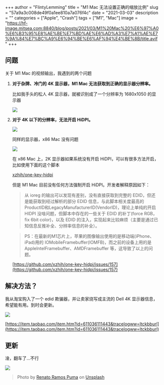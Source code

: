 +++
author = "FlintyLemming"
title = "M1 Mac 无法设置正确的缩放比例"
slug = "57a9a3c008de49f0a1ee810a7a076f4c"
date = "2021-03-03"
description = ""
categories = ["Apple", "Crash"]
tags = ["M1", "Mac"]
image = "https://hf-image.mitsea.com:8840/blog/posts/2021/03/M1%20Mac%20%E6%97%A0%E6%B3%95%E8%AE%BE%E7%BD%AE%E6%AD%A3%E7%A1%AE%E7%9A%84%E7%BC%A9%E6%94%BE%E6%AF%94%E4%BE%8B/title.avif"
+++

## 问题

关于 M1 Mac 的视频输出，我遇到的两个问题

1. **对于杂牌、冷门的 4K 显示器，M1 Mac 无法获取到正确的显示器分辨率。**
    
    比如我手头的松人 4K 显示器，就被识别成了一个分辨率为  1680x1050 的显示器
    
    ![](https://hf-image.mitsea.com:8840/blog/posts/2021/03/M1%20Mac%20%E6%97%A0%E6%B3%95%E8%AE%BE%E7%BD%AE%E6%AD%A3%E7%A1%AE%E7%9A%84%E7%BC%A9%E6%94%BE%E6%AF%94%E4%BE%8B/1.avif)
    
2. **对于 4K 以下的分辨率，无法开启 HiDPI。**
    
    ![](https://hf-image.mitsea.com:8840/blog/posts/2021/03/M1%20Mac%20%E6%97%A0%E6%B3%95%E8%AE%BE%E7%BD%AE%E6%AD%A3%E7%A1%AE%E7%9A%84%E7%BC%A9%E6%94%BE%E6%AF%94%E4%BE%8B/2.avif)
    
    同样的显示器，x86 Mac 没有问题
    
    ![](https://hf-image.mitsea.com:8840/blog/posts/2021/03/M1%20Mac%20%E6%97%A0%E6%B3%95%E8%AE%BE%E7%BD%AE%E6%AD%A3%E7%A1%AE%E7%9A%84%E7%BC%A9%E6%94%BE%E6%AF%94%E4%BE%8B/3.avif)
    
    在 x86 Mac 上，2K 显示器如果系统没有开启 HiDPI，可以有很多方法开启，比如使用下面的这个脚本
    
    [xzhih/one-key-hidpi](https://github.com/xzhih/one-key-hidpi)
    
    但是 M1 Mac 目前没有任何方法强制开启 HiDPI。开发者解释原因如下：
    
    > 从 ioreg 的输出可以发现有差别，没有直接获取到完整的 EDID，但还是能获取到经过解析的部分 EDID 信息，与此脚本相关度最高的ProductID和LegacyManufacturerID(VendorID)，理论上单纯的开启 HIDPI 没啥问题，但脚本中存在的一些关于 EDID 的补丁(force RGB，fix 6bit color)，以及 EDID 的注入，实现起来比较麻烦（主要是通过已知信息反推补全、分辨率信息的补全）。
    > 
    
    > PS：在最新的M1芯片上，苹果的图像输出使用的是移动端(iPhone、iPad)用的 IOMobileFramebuffer(IOMFB)，而之前的设备上用的是 AppleIntelFramebuffer、AMDFramebuffer 等，这导致了以上的问题。
    > 
    
    [https://github.com/xzhih/one-key-hidpi/issues/157](https://github.com/xzhih/one-key-hidpi/issues/157)
    

## 解决方法？

我从淘宝购入了一个 edid 欺骗器，并让卖家烧写成主流的 Dell 4K 显示器信息，希望能有用。到时会更新。

![](https://hf-image.mitsea.com:8840/blog/posts/2021/03/M1%20Mac%20%E6%97%A0%E6%B3%95%E8%AE%BE%E7%BD%AE%E6%AD%A3%E7%A1%AE%E7%9A%84%E7%BC%A9%E6%94%BE%E6%AF%94%E4%BE%8B/4.avif)

[https://item.taobao.com/item.htm?id=611036111443&tracelogww=ltckbburl](https://item.taobao.com/item.htm?id=611036111443&tracelogww=ltckbburl)

## 更新

淦，翻车了…不行

![](https://hf-image.mitsea.com:8840/blog/posts/2021/03/M1%20Mac%20%E6%97%A0%E6%B3%95%E8%AE%BE%E7%BD%AE%E6%AD%A3%E7%A1%AE%E7%9A%84%E7%BC%A9%E6%94%BE%E6%AF%94%E4%BE%8B/5.avif)

> Photo by [Renato Ramos Puma](https://unsplash.com/@renatoramospuma?utm_source=unsplash&utm_medium=referral&utm_content=creditCopyText) on [Unsplash](https://unsplash.com/?utm_source=unsplash&utm_medium=referral&utm_content=creditCopyText)
  